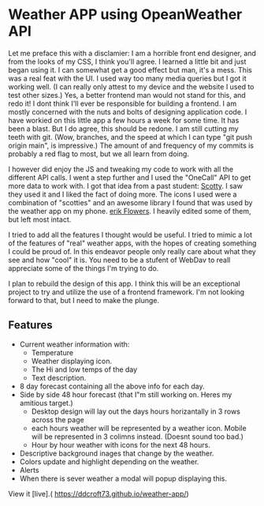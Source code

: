 
# Weather APP using OpeanWeather API

 Let me preface this with a disclamier:  I am a horrible front end designer, and from the looks of my CSS, I think you'll agree. I learned a little bit and just began using it. I can somewhat get a good effect but man, it's a mess. This was a real feat with the UI. I used way too many media queries but I got it working well. (I can really only attest to my device and the website I used to test other sizes.) Yes, a better frontend man would not stand for this, and redo it! I dont think I'll ever be responsible for building a frontend. I am mostly concerned with the nuts and bolts of designing application code. I have workied on this little app a few hours a week for some time. It has been a blast. But I do agree, this should be redone. I am still cutting my teeth with git. (Wow, branches, and the speed at which I can type "git push origin main", is impressive.)  The amount of and frequency of my commits is probably a red flag to most, but we all learn from doing. 

 I however did enjoy the JS and tweaking my code to work with all the different API calls. I went a step further and I used the "OneCall" API to get more data to work with. I got that idea from a past student: [Scotty](https://github.com/bscottnz/weather-app). I saw they used it and I liked the fact of doing more. The icons I used were a combination of "scotties" and an awesome library I found that was used by the weather app on my phone. [erik Flowers](https://erikflowers.github.io/weather-icons/). I heavily edited some of them, but left most intact.

I tried to add all the features I thought would be useful. I tried to mimic a lot of the features of "real" weather apps, with the hopes of creating something I could be proud of. In this endeavor people only really care about what they see and how "cool" it is. You need to be a stufent of WebDav to reall appreciate some of the things I'm trying to do.

I plan to rebuild the design of this app. I think this will be an exceptional project to try and utilize the use of a frontend framework. I'm not looking forward to that, but I need to make the plunge.

## Features
 - Current weather information with:
   - Temperature
   - Weather displaying icon.
   - The Hi and low temps of the day
   - Text description.
 - 8 day forecast containing all the above info for each day.
 - Side by side 48 hour forecast (that I"m still working on. Heres my amitious target.)
   - Desktop design will lay out the days hours horizantally in 3 rows across the page
   - each hours weather will be represented by a weather icon.
    Mobile will be represented in 3 colimns instead. (Doesnt sound too bad.)
   - Hour by hour weather with icons for the next 48 hours.
 - Descriptive background inages that change by the weather.
 - Colors update and highlight depending on the weather.
 - Alerts
  - When there is sever weather a modal will popup displaying this.

  View it [live].( https://ddcroft73.github.io/weather-app/)